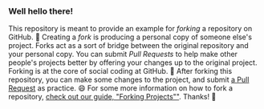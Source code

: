 ### Well hello there!

This repository is meant to provide an example for *forking* a repository on GitHub.
:sparkling_heart:
Creating a *fork* is producing a personal copy of someone else's project. Forks act as a sort of bridge between the original repository and your personal copy. You can submit *Pull Requests* to help make other people's projects better by offering your changes up to the original project. Forking is at the core of social coding at GitHub.
:sparkling_heart:
After forking this repository, you can make some changes to the project, and submit [a Pull Request](https://github.com/octocat/Spoon-Knife/pulls) as practice.
:smile:
For some more information on how to fork a repository, [check out our guide, "Forking Projects""](http://guides.github.com/overviews/forking/). Thanks! :sparkling_heart:
